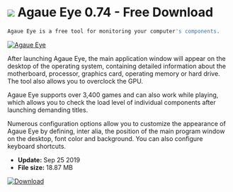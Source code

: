 # ![](https://cdn.softexe.net/static/icon/win.gif) Agaue Eye 0.74 - Free Download

```sh
Agaue Eye is a free tool for monitoring your computer's components.
```
[![Agaue Eye](https://gallery.dpcdn.pl/imgc/Tools/80454/g_-_420x350_1.5_-_x8724bec4-6bea-44ae-888a-b48c6ac92df5.jpg)](https://softexe.net/win/system/diagnostics-tests/agaue-eye:hbbb.html)

After launching Agaue Eye, the main application window will appear on the desktop of the operating system, containing detailed information about the motherboard, processor, graphics card, operating memory or hard drive. The tool also allows you to overclock the GPU.
 
 Agaue Eye supports over 3,400 games and can also work while playing, which allows you to check the load level of individual components after launching demanding titles.  
 
 Numerous configuration options allow you to customize the appearance of Agaue Eye by defining, inter alia, the position of the main program window on the desktop, font color and background. You can also configure keyboard shortcuts.


- **Update:** Sep 25 2019
- **File size:** 18.87 MB

[![Download](https://cdn.softexe.net/static/img/download.png)](https://softexe.net/win/system/diagnostics-tests/agaue-eye:hbbb.html)

